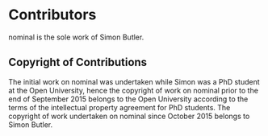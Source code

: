 <!-- 
    SPDX-FileCopyrightText: 2017 Simon Butler
    SPDX-License-Identifier: Apache-2.0
-->
# Contributors

nominal is the sole work of Simon Butler.

## Copyright of Contributions
The initial work on nominal was undertaken while Simon was a PhD
student at the Open University, hence the copyright of work on nominal
prior to the end of September 2015 belongs to the Open University
according to the terms of the intellectual property agreement for PhD
students. The copyright of work undertaken on nominal since October
2015 belongs to Simon Butler.
